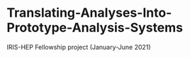 # Translating-Analyses-Into-Prototype-Analysis-Systems
IRIS-HEP Fellowship project (January-June 2021)
